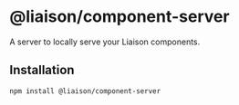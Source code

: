 # @liaison/component-server

A server to locally serve your Liaison components.

## Installation

```
npm install @liaison/component-server
```
